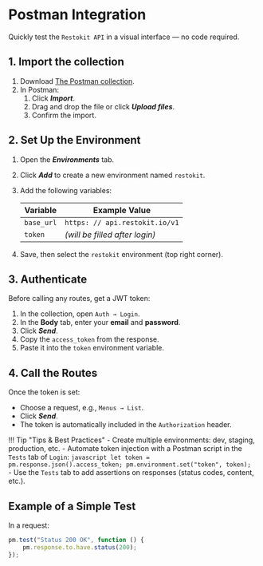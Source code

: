 # Postman Integration

Quickly test the `Restokit API` in a visual interface — no code required.

## 1. Import the collection

1. Download [The Postman collection](../../assets/restokit.postman_collection.json).
2. In Postman:
    1. Click **_Import_**.
    2. Drag and drop the file or click **_Upload files_**.
    3. Confirm the import.

## 2. Set Up the Environment

1. Open the **_Environments_** tab.
2. Click **_Add_** to create a new environment named `restokit`.
3. Add the following variables:

    | Variable | Example Value |
    | --------- | --------------- |
    | `base_url` | `https: // api.restokit.io/v1` |
    | `token` | _(will be filled after login)_ |

4. Save, then select the `restokit` environment (top right corner).

## 3. Authenticate

Before calling any routes, get a JWT token:

1. In the collection, open `Auth → Login`.
2. In the **Body** tab, enter your **email** and **password**.
3. Click **_Send_**.
4. Copy the `access_token` from the response.
5. Paste it into the `token` environment variable.

## 4. Call the Routes

Once the token is set:

- Choose a request, e.g., `Menus → List`.
- Click **_Send_**.
- The token is automatically included in the `Authorization` header.

!!! Tip "Tips & Best Practices"
    - Create multiple environments: dev, staging, production, etc.
    - Automate token injection with a Postman script in the `Tests` tab of `Login`:
        ```javascript
        let token = pm.response.json().access_token;
        pm.environment.set("token", token);
        ```
    - Use the `Tests` tab to add assertions on responses (status codes, content, etc.).

## Example of a Simple Test

In a request:

```javascript
pm.test("Status 200 OK", function () {
    pm.response.to.have.status(200);
});
```
